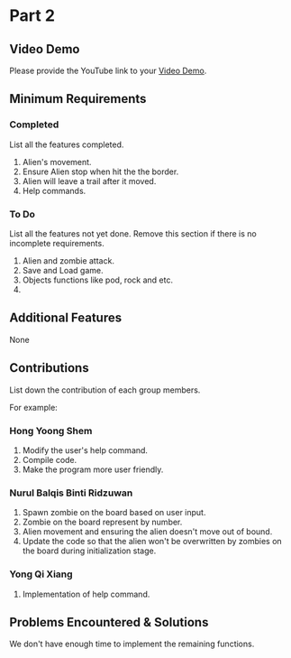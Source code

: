 # Part 2

## Video Demo

Please provide the YouTube link to your [Video Demo]([https://youtube.com](https://youtu.be/m2Q8I6cJ7P4)).

## Minimum Requirements

### Completed

List all the features completed.

1. Alien's movement.
2. Ensure Alien stop when hit the the border.
3. Alien will leave a trail after it moved.
4. Help commands.
### To Do

List all the features not yet done. Remove this section if there is no incomplete requirements.

1. Alien and zombie attack.
2. Save and Load game.
3. Objects functions like pod, rock and etc.
4. 

## Additional Features

None

## Contributions

List down the contribution of each group members.

For example:

### Hong Yoong Shem       

1. Modify the user's help command.
2. Compile code.
3. Make the program more user friendly.

### Nurul Balqis Binti Ridzuwan   

1. Spawn zombie on the board based on user input.
2. Zombie on the board represent by number. 
3. Alien movement and ensuring the alien doesn't move out of bound.
4. Update the code so that the alien won't be overwritten by zombies on the board during initialization stage.

### Yong Qi Xiang 

1. Implementation of help command.

## Problems Encountered & Solutions

We don't have enough time to implement the remaining functions. 
